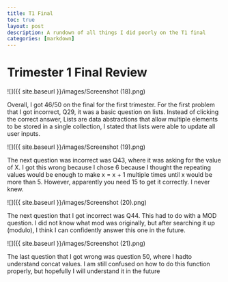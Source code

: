 ```yaml
---
title: T1 Final
toc: true
layout: post
description: A rundown of all things I did poorly on the T1 final
categories: [markdown]
---
```


# Trimester 1 Final Review


![]({{ site.baseurl }}/images/Screenshot (18).png)

Overall, I got 46/50 on the final for the first trimester. For the first problem that I got incorrect, Q29, it was a basic question on lists. Instead of clicking the correct answer,  Lists are data abstractions that allow multiple elements to be stored in a single collection, I stated that lists were able to update all user inputs.

![]({{ site.baseurl }}/images/Screenshot (19).png)

The next question was incorrect was Q43, where it was asking for the value of X. I got this wrong because I chose 6 because I thought the repeating values would be enough to make x = x + 1 multiple times until x would be more than 5. However, apparently you need 15 to get it correctly. I never knew.

![]({{ site.baseurl }}/images/Screenshot (20).png)

The next question that I got incorrect was Q44. This had to do with a MOD question. I did not know what mod was originally, but after searching it up (modulo), I think I can confidently answer this one in the future.


![]({{ site.baseurl }}/images/Screenshot (21).png)

The last question that I got wrong was question 50, where I hadto understand concat values. I am still confused on how to do this function properly, but hopefully I will understand it in the future



